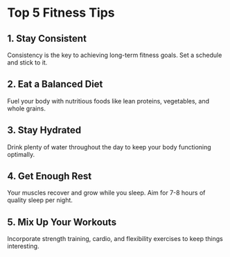 # Top 5 Fitness Tips

## 1. Stay Consistent
Consistency is the key to achieving long-term fitness goals. Set a schedule and stick to it.

## 2. Eat a Balanced Diet
Fuel your body with nutritious foods like lean proteins, vegetables, and whole grains.

## 3. Stay Hydrated
Drink plenty of water throughout the day to keep your body functioning optimally.

## 4. Get Enough Rest
Your muscles recover and grow while you sleep. Aim for 7-8 hours of quality sleep per night.

## 5. Mix Up Your Workouts
Incorporate strength training, cardio, and flexibility exercises to keep things interesting.
